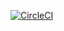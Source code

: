 [![CircleCI](https://circleci.com/gh/loadsmart/peril-settings.svg?style=svg)](https://circleci.com/gh/loadsmart/peril-settings)
